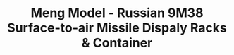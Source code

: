 ---
layout: product
title: "Meng Model - Russian 9M38 Surface-to-air Missile Dispaly Racks & Container"
price: "6500" 
desc: "N/A"
img_path: "/assets/img/MM-SPS-063.jpg"
brand: "N/A"
available: false
special_offer: false
new: false
soon: false
cat: "010000"
subcat: "011000"
subsubcat: "0N/A"
sifra: "MM-SPS-063"
---